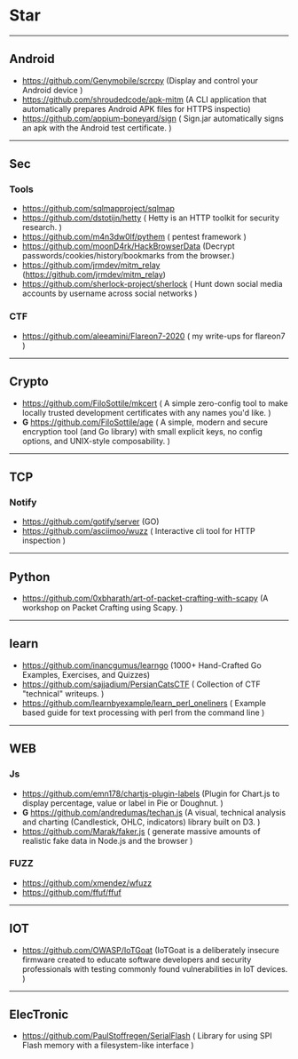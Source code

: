 # Star




----
## Android
- https://github.com/Genymobile/scrcpy (Display and control your Android device )
- https://github.com/shroudedcode/apk-mitm (A CLI application that automatically prepares Android APK files for HTTPS inspectio)
- https://github.com/appium-boneyard/sign ( Sign.jar automatically signs an apk with the Android test certificate. )

----
## Sec
### Tools
- https://github.com/sqlmapproject/sqlmap
- https://github.com/dstotijn/hetty ( Hetty is an HTTP toolkit for security research. )
- https://github.com/m4n3dw0lf/pythem ( pentest framework )
- https://github.com/moonD4rk/HackBrowserData (Decrypt passwords/cookies/history/bookmarks from the browser.)
- https://github.com/jrmdev/mitm_relay (https://github.com/jrmdev/mitm_relay)
- https://github.com/sherlock-project/sherlock ( Hunt down social media accounts by username across social networks )

### CTF
- https://github.com/aleeamini/Flareon7-2020 ( my write-ups for flareon7 )

----
## Crypto
- https://github.com/FiloSottile/mkcert ( A simple zero-config tool to make locally trusted development certificates with any names you'd like. )
- **G** https://github.com/FiloSottile/age ( A simple, modern and secure encryption tool (and Go library) with small explicit keys, no config options, and UNIX-style composability. )

----
## TCP
### Notify
- https://github.com/gotify/server (GO)
- https://github.com/asciimoo/wuzz ( Interactive cli tool for HTTP inspection )

----
## Python
- https://github.com/0xbharath/art-of-packet-crafting-with-scapy (A workshop on Packet Crafting using Scapy. )

----
## learn
- https://github.com/inancgumus/learngo (1000+ Hand-Crafted Go Examples, Exercises, and Quizzes)
- https://github.com/sajjadium/PersianCatsCTF ( Collection of CTF "technical" writeups. )
- https://github.com/learnbyexample/learn_perl_oneliners ( Example based guide for text processing with perl from the command line )

----
## WEB
### Js
- https://github.com/emn178/chartjs-plugin-labels (Plugin for Chart.js to display percentage, value or label in Pie or Doughnut. )
- **G** https://github.com/andredumas/techan.js (A visual, technical analysis and charting (Candlestick, OHLC, indicators) library built on D3. )
- https://github.com/Marak/faker.js ( generate massive amounts of realistic fake data in Node.js and the browser )

### FUZZ
- https://github.com/xmendez/wfuzz
- https://github.com/ffuf/ffuf

----
## IOT
- https://github.com/OWASP/IoTGoat (IoTGoat is a deliberately insecure firmware created to educate software developers and security professionals with testing commonly found vulnerabilities in IoT devices. )

----
## ElecTronic
- https://github.com/PaulStoffregen/SerialFlash ( Library for using SPI Flash memory with a filesystem-like interface )